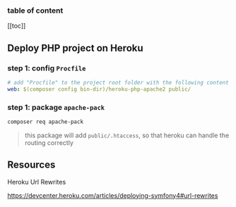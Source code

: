 <div align="center">
    <span class="iconify" data-icon="simple-icons:heroku" data-inline="false" width="100"></span>
</div>


<h3>table of content</h3>

[[toc]]

## Deploy PHP project on Heroku

### step 1: config `Procfile`
```yaml
# add "Procfile" to the project root folder with the following content
web: $(composer config bin-dir)/heroku-php-apache2 public/
```
### step 1: package `apache-pack`
```bash
composer req apache-pack 
```
> this package will add `public/.htaccess`, so that heroku can handle the routing correctly

## Resources

Heroku Url Rewrites

<https://devcenter.heroku.com/articles/deploying-symfony4#url-rewrites>
